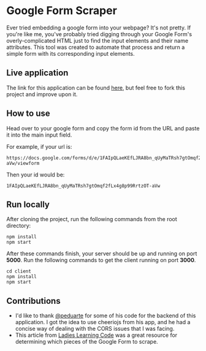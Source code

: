# Google Form Scraper
Ever tried embedding a google form into your webpage? It's not pretty. If you're like me, you've probably tried digging through your Google Form's overly-complicated HTML just to find the input elements and their name attributes. This tool was created to automate that process and return a simple form with its corresponding input elements.

## Live application
The link for this application can be found [here](https://guarded-retreat-72767.herokuapp.com/), but feel free to fork this project and improve upon it.

## How to use
Head over to your google form and copy the form id from the URL and paste it into the main input field.

For example, if your url is:
```
https://docs.google.com/forms/d/e/1FAIpQLaeKEfLJRA8bn_qUyMaTRsh7gtOmqf2fLx4g8p99RrtzOT-aVw/viewform
```

Then your id would be:
```
1FAIpQLaeKEfLJRA8bn_qUyMaTRsh7gtOmqf2fLx4g8p99RrtzOT-aVw
```

## Run locally
After cloning the project, run the following commands from the root directory:

```
npm install
npm start
```

After these commands finish, your server should be up and running on port **5000**. Run the following commands to get the client running on port **3000**.

```
cd client
npm install
npm start
```

## Contributions
- I'd like to thank [@peduarte](https://github.com/peduarte/google-form-scraper/) for some of his code for the backend of this application. I got the idea to use cheeriojs from his app, and he had a concise way of dealing with the CORS issues that I was facing.
- This article from [Ladies Learning Code](https://codepen.io/learningcode/post/customize-a-google-form-for-your-website) was a great resource for determining which pieces of the Google Form to scrape.
